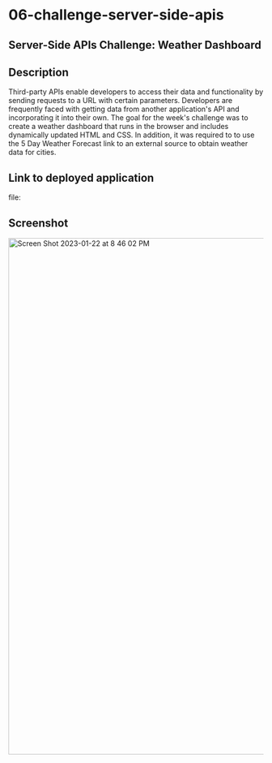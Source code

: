 # 06-challenge-server-side-apis
## Server-Side APIs Challenge: Weather Dashboard
## Description
Third-party APIs enable developers to access their data and functionality by sending requests to a URL with certain parameters. Developers are frequently faced with getting data from another application's API and incorporating it into their own. The goal for the week's challenge was to create a weather dashboard that runs in the browser and includes dynamically updated HTML and CSS. In addition, it was required to to use the 5 Day Weather Forecast link to an external source to obtain weather data for cities.
## Link to deployed application
file:
## Screenshot
<img width="1018" alt="Screen Shot 2023-01-22 at 8 46 02 PM" src="https://user-images.githubusercontent.com/113862737/213953371-00d4ad13-6ea7-4f3f-b73c-7fe25eb26b92.png">
